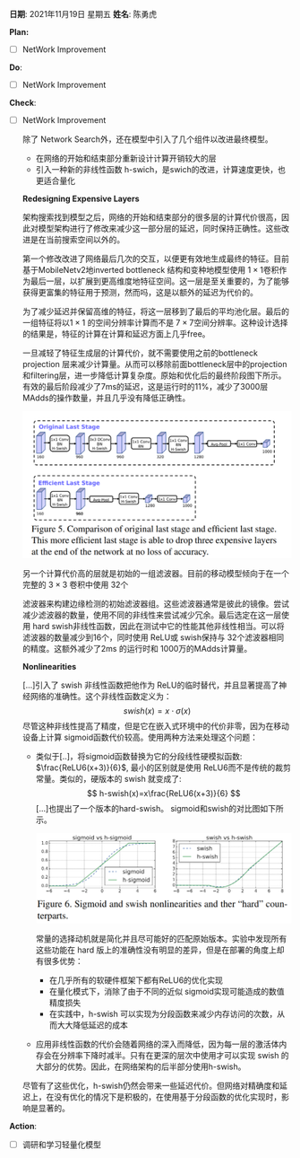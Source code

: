 **日期**: 2021年11月19日 星期五      **姓名**: 陈勇虎 

**Plan:**

- [ ] NetWork Improvement

**Do**:

- [ ] NetWork Improvement

**Check**:

- [ ] NetWork Improvement

  除了 Network Search外，还在模型中引入了几个组件以改进最终模型。

  * 在网络的开始和结束部分重新设计计算开销较大的层
  * 引入一种新的非线性函数 h-swich，是swich的改进，计算速度更快，也更适合量化

  **Redesigning Expensive Layers**

  架构搜索找到模型之后，网络的开始和结束部分的很多层的计算代价很高，因此对模型架构进行了修改来减少这一部分层的延迟，同时保持正确性。这些改进是在当前搜索空间以外的。

  第一个修改改进了网络最后几次的交互，以便更有效地生成最终的特征。目前基于MobileNetv2地inverted bottleneck 结构和变种地模型使用 $1\times 1$卷积作为最后一层，以扩展到更高维度地特征空间。这一层是至关重要的，为了能够获得更富集的特征用于预测，然而吗，这是以额外的延迟为代价的。

  为了减少延迟并保留高维的特征，将这一层移到了最后的平均池化层。最后的一组特征将以$1\times1$ 的空间分辨率计算而不是 $7\times 7$空间分辨率。这种设计选择的结果是，特征的计算在计算和延迟方面上几乎free。

  一旦减轻了特征生成层的计算代价，就不需要使用之前的bottleneck projection 层来减少计算量。从而可以移除前面bottleneck层中的projection和filtering层，进一步降低计算复杂度。原始和优化后的最终阶段图下所示。有效的最后阶段减少了7ms的延迟，这是运行时的11%，减少了3000层MAdds的操作数量，并且几乎没有降低正确性。

  <img src="./images/MobileNetsv3-3.png" style="zoom:60%;" />

  另一个计算代价高的层就是初始的一组滤波器。目前的移动模型倾向于在一个完整的 $3\times 3$ 卷积中使用 32个

  滤波器来构建边缘检测的初始滤波器组。这些滤波器通常是彼此的镜像。尝试减少滤波器的数量，使用不同的非线性来尝试减少冗余。最后选定在这一层使用 hard swish非线性函数，因此在测试中它的性能其他非线性相当。可以将滤波器的数量减少到16个，同时使用 ReLU或 swish保持与 32个滤波器相同的精度。这额外减少了2ms 的运行时和 1000万的MAdds计算量。

  **Nonlinearities**

  [...]引入了 swish 非线性函数把他作为 ReLU的临时替代，并且显著提高了神经网络的准确性。这个非线性函数定义为：
  $$
  swish(x)=x \cdot \sigma(x)
  $$
  尽管这种非线性提高了精度，但是它在嵌入式环境中的代价非零，因为在移动设备上计算 sigmoid函数代价较高。使用两种方法来处理这个问题：

  * 类似于[..]，将sigmoid函数替换为它的分段线性硬模拟函数: $\frac{ReLU6(x+3)}{6}$, 最小的区别就是使用 ReLU6而不是传统的裁剪常量。类似的，硬版本的 swish 就变成了:
    $$
    h-swish(x)=x\frac{ReLU6(x+3)}{6}
    $$
    [...]也提出了一个版本的hard-swish。 sigmoid和swish的对比图如下所示。

    <img src="./images/MobileNetsv3-4.png" style="zoom:60%;" />

    常量的选择动机就是简化并且尽可能好的匹配原始版本。实验中发现所有这些功能在 hard 版上的准确性没有明显的差异，但是在部署的角度上却有很多优势：

    * 在几乎所有的软硬件框架下都有ReLU6的优化实现
    * 在量化模式下，消除了由于不同的近似 sigmoid实现可能造成的数值精度损失
    * 在实践中，h-swish 可以实现为分段函数来减少内存访问的次数，从而大大降低延迟的成本

  * 应用非线性函数的代价会随着网络的深入而降低，因为每一层的激活体内存会在分辨率下降时减半。只有在更深的层次中使用才可以实现 swish 的大部分的优势。因此，在网络架构的后半部分使用h-swish。

  尽管有了这些优化，h-swish仍然会带来一些延迟代价。但网络对精确度和延迟上，在没有优化的情况下是积极的，在使用基于分段函数的优化实现时，影响是显著的。

**Action**:

- [ ] 调研和学习轻量化模型

